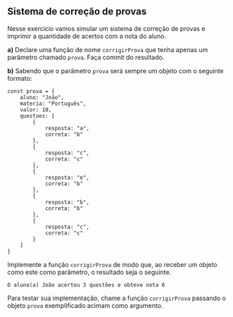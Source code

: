 ## Sistema de correção de provas

Nesse exercício vamos simular um sistema de correção de provas e imprimir a quantidade de acertos com a nota do aluno.


**a)** Declare uma função de nome `corrigirProva` que tenha apenas um parâmetro chamado `prova`. Faça commit do resultado.

**b)** Sabendo que o parâmetro `prova` será sempre um objeto com o seguinte formato:

```javascript=
const prova = {
    aluno: "João",
    materia: "Português",
    valor: 10,
    questoes: [
        {
            resposta: "a",
            correta: "b"
        },
        {
            resposta: "c",
            correta: "c"
        },
        {
            resposta: "e",
            correta: "b"
        },
        {
            resposta: "b",
            correta: "b"
        },
        {
            resposta: "c",
            correta: "c"
        }
    ]
}
```

Implemente a função `corrigirProva` de modo que, ao receber um objeto como este como parâmetro, o resultado seja o seguinte.

```
O aluno(a) João acertou 3 questões e obteve nota 6
```

Para testar sua implementação, chame a função `corrigirProva` passando o objeto `prova` exemplificado acimam como argumento.
